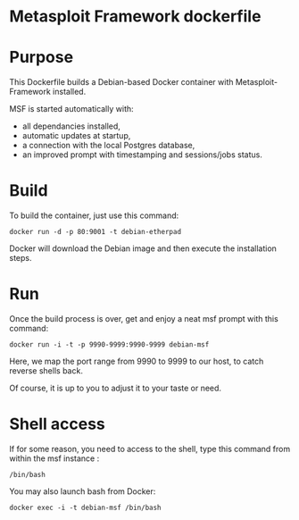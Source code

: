 # Metasploit Framework dockerfile

# Purpose

This Dockerfile builds a Debian-based Docker container with Metasploit-Framework installed.

MSF is started automatically with:

- all dependancies installed,
- automatic updates at startup,
- a connection with the local Postgres database,
- an improved prompt with timestamping and sessions/jobs status.

# Build

To build the container, just use this command:

```
docker run -d -p 80:9001 -t debian-etherpad
```

Docker will download the Debian image and then execute the installation steps.

# Run

Once the build process is over, get and enjoy a neat msf prompt with this command:

```
docker run -i -t -p 9990-9999:9990-9999 debian-msf
```

Here, we map the port range from 9990 to 9999 to our host, to catch reverse shells back.

Of course, it is up to you to adjust it to your taste or need.

# Shell access

If for some reason, you need to access to the shell, type this command from within the msf instance :

```
/bin/bash
```

You may also launch bash from Docker:

```
docker exec -i -t debian-msf /bin/bash
```
